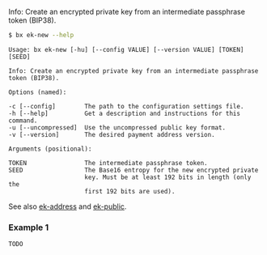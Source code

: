 Info: Create an encrypted private key from an intermediate passphrase    
token (BIP38).
```sh
$ bx ek-new --help
```
```
Usage: bx ek-new [-hu] [--config VALUE] [--version VALUE] [TOKEN] [SEED] 

Info: Create an encrypted private key from an intermediate passphrase    
token (BIP38).                                                           

Options (named):

-c [--config]        The path to the configuration settings file.        
-h [--help]          Get a description and instructions for this command.
-u [--uncompressed]  Use the uncompressed public key format.             
-v [--version]       The desired payment address version.                

Arguments (positional):

TOKEN                The intermediate passphrase token.                  
SEED                 The Base16 entropy for the new encrypted private    
                     key. Must be at least 192 bits in length (only the  
                     first 192 bits are used).
```
See also [ek-address](bx-ek-address) and [ek-public](bx-ek-public).
### Example 1
```sh
TODO
```